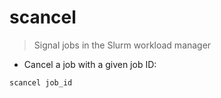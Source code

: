 # scancel

> Signal jobs in the Slurm workload manager

- Cancel a job with a given job ID:

`scancel job_id`
